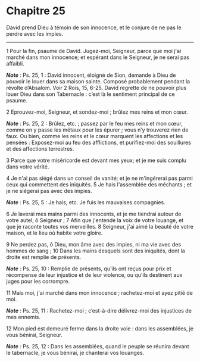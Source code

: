 # Chapitre 25

David prend Dieu à témoin de son innocence, et le conjure de ne pas le perdre avec les impies.

***

1 Pour la fin, psaume de David. Jugez-moi, Seigneur, parce que moi j'ai marché dans mon innocence; et espérant dans le Seigneur, je ne serai pas affaibli.

***Note*** :  Ps. 25, 1 : David innocent, éloigné de Sion, demande à Dieu de pouvoir le louer dans sa maison sainte. Composé probablement pendant la révolte d’Absalom. Voir 2 Rois, 15, 6-25. David regrette de ne pouvoir plus louer Dieu dans son Tabernacle : c’est là le sentiment principal de ce psaume.


2 Eprouvez-moi, Seigneur, et sondez-moi ; brûlez mes reins et mon cœur.

***Note*** :  Ps. 25, 2 : Brûlez, etc. ; passez par le feu mes reins et mon cœur, comme on y passe les métaux pour les épurer ; vous n’y trouverez rien de faux. Ou bien, comme les reins et le cœur marquent les affections et les pensées : Exposez-moi au feu des afflictions, et purifiez-moi des souillures et des affections terrestres.

3 Parce que votre miséricorde est devant mes yeux; et je me suis complu dans votre vérité.


4 Je n'ai pas siégé dans un conseil de vanité; et je ne m'ingérerai pas parmi ceux qui commettent des iniquités. 5 Je hais l'assemblée des méchants ; et je ne siégerai pas avec des impies.

***Note*** :  Ps. 25, 5 : Je hais, etc. Je fuis les mauvaises compagnies.


6 Je laverai mes mains parmi des innocents, et je me tiendrai autour de votre autel, ô Seigneur ; 7 Afin que j'entende la voix de votre louange, et que je raconte toutes vos merveilles. 8 Seigneur, j'ai aimé la beauté de votre maison, et le lieu où habite votre gloire.


9 Ne perdez pas, ô Dieu, mon âme avec des impies, ni ma vie avec des hommes de sang ; 10 Dans les mains desquels sont des iniquités, dont la droite est remplie de présents.

***Note*** :  Ps. 25, 10 : Remplie de présents, qu’ils ont reçus pour prix et récompense de leur injustice et de leur violence, ou qu’ils destinent aux juges pour les corrompre.

11 Mais moi, j'ai marché dans mon innocence ; rachetez-moi et ayez pitié de moi.

***Note*** :  Ps. 25, 11 : Rachetez-moi ; c’est-à-dire délivrez-moi des injustices de mes ennemis.

12 Mon pied est demeuré ferme dans la droite voie : dans les assemblées, je vous bénirai, Seigneur.

***Note*** :  Ps. 25, 12 : Dans les assemblées, quand le peuple se réunira devant le tabernacle, je vous bénirai, je chanterai vos louanges.

